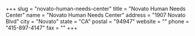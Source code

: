 +++
slug = "novato-human-needs-center"
title = "Novato Human Needs Center"
name = "Novato Human Needs Center"
address = "1907 Novato Blvd"
city = "Novato"
state = "CA"
postal = "94947"
website = ""
phone = "415-897-4147"
fax = ""
+++
